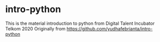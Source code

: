 # intro-python
This is the material introduction to python from Digital Talent Incubator Telkom 2020
Originally from https://github.com/yudhafebrianta/intro-python
